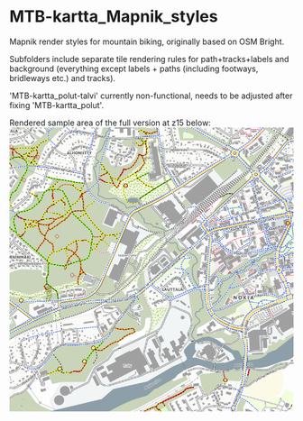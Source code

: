 # MTB-kartta_Mapnik_styles
Mapnik render styles for mountain biking, originally based on OSM Bright.

Subfolders include separate tile rendering rules for path+tracks+labels and background (everything except labels + paths (including footways, bridleways etc.) and tracks). 

'MTB-kartta_polut-talvi' currently non-functional, needs to be adjusted after fixing 'MTB-kartta_polut'.

Rendered sample area of the full version at z15 below:
![Rendered sample area](https://raw.githubusercontent.com/TapioKn/MTB-kartta_Mapnik_styles/master/MTB-kartta_full/sample_area-z15.png)
